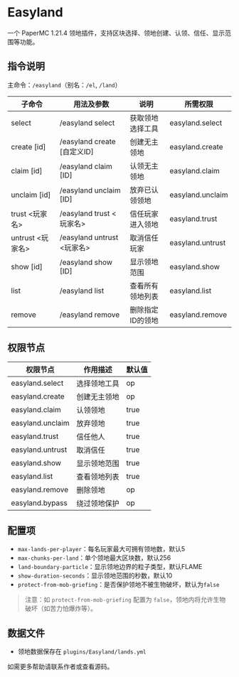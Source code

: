 # Easyland

一个 PaperMC 1.21.4 领地插件，支持区块选择、领地创建、认领、信任、显示范围等功能。

## 指令说明

主命令：`/easyland`（别名：`/el`, `/land`）

| 子命令                | 用法及参数                                 | 说明                     | 所需权限              |
|----------------------|------------------------------------------|------------------------|----------------------|
| select               | /easyland select                          | 获取领地选择工具         | easyland.select      |
| create [id]          | /easyland create [自定义ID]               | 创建无主领地             | easyland.create      |
| claim [id]           | /easyland claim [ID]                      | 认领无主领地             | easyland.claim       |
| unclaim [id]         | /easyland unclaim [ID]                    | 放弃已认领领地           | easyland.unclaim     |
| trust <玩家名>        | /easyland trust <玩家名>                   | 信任玩家进入领地         | easyland.trust       |
| untrust <玩家名>      | /easyland untrust <玩家名>                 | 取消信任玩家             | easyland.untrust     |
| show [id]            | /easyland show [ID]                       | 显示领地范围             | easyland.show        |
| list                 | /easyland list                            | 查看所有领地列表         | easyland.list        |
| remove <id>          | /easyland remove <ID>                     | 删除指定ID的领地         | easyland.remove      |

## 权限节点

| 权限节点           | 作用描述                       | 默认值   |
|-------------------|------------------------------|--------|
| easyland.select   | 选择领地工具                  | op     |
| easyland.create   | 创建无主领地                  | op     |
| easyland.claim    | 认领领地                      | true   |
| easyland.unclaim  | 放弃领地                      | true   |
| easyland.trust    | 信任他人                      | true   |
| easyland.untrust  | 取消信任                      | true   |
| easyland.show     | 显示领地范围                  | true   |
| easyland.list     | 查看领地列表                  | true   |
| easyland.remove   | 删除领地               | op     |
| easyland.bypass   | 绕过领地保护            | op     |

## 配置项

- `max-lands-per-player`：每名玩家最大可拥有领地数，默认5
- `max-chunks-per-land`：单个领地最大区块数，默认256
- `land-boundary-particle`：显示领地边界的粒子类型，默认FLAME
- `show-duration-seconds`：显示领地范围的秒数，默认10
- `protect-from-mob-griefing`：是否保护领地不被生物破坏，默认为`false`

> 注意：如 `protect-from-mob-griefing` 配置为 `false`，领地内将允许生物破坏（如苦力怕爆炸等）。

## 数据文件
- 领地数据保存在 `plugins/Easyland/lands.yml`

如需更多帮助请联系作者或查看源码。

